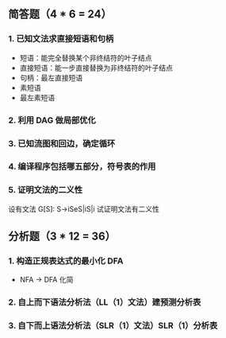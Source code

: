 ## 简答题（4 * 6 = 24）

### 1. 已知文法求直接短语和句柄

- 短语：能完全替换某个非终结符的叶子结点
- 直接短语：能一步直接替换为非终结符的叶子结点
- 句柄：最左直接短语
- 素短语
- 最左素短语
### 2. 利用 DAG 做局部优化
### 3. 已知流图和回边，确定循环
### 4. 编译程序包括哪五部分，符号表的作用
### 5. 证明文法的二义性
设有文法 G[S]: S->iSeS|iS|i 试证明文法有二义性 

## 分析题（3 * 12 = 36）
### 1. 构造正规表达式的最小化 DFA
- NFA -> DFA 化简
### 2. 自上而下语法分析法（LL（1）文法）建预测分析表
### 3. 自下而上语法分析法（SLR（1）文法）SLR（1）分析表
